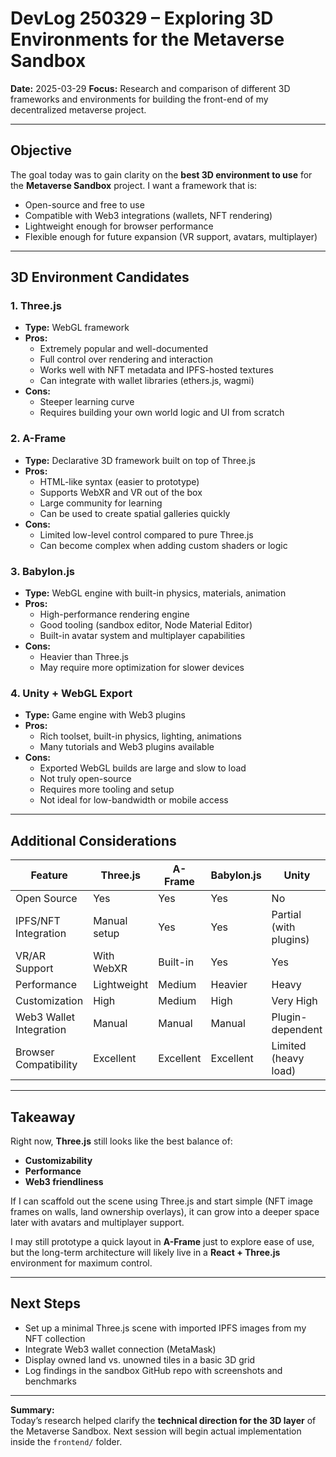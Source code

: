 # DevLog 250329 – Exploring 3D Environments for the Metaverse Sandbox

**Date:** 2025-03-29
**Focus:** Research and comparison of different 3D frameworks and environments for building the front-end of my decentralized metaverse project.

---

## Objective

The goal today was to gain clarity on the **best 3D environment to use** for the **Metaverse Sandbox** project. I want a framework that is:

- Open-source and free to use
- Compatible with Web3 integrations (wallets, NFT rendering)
- Lightweight enough for browser performance
- Flexible enough for future expansion (VR support, avatars, multiplayer)

---

## 3D Environment Candidates

### **1. Three.js**

- **Type:** WebGL framework  
- **Pros:**
  - Extremely popular and well-documented
  - Full control over rendering and interaction
  - Works well with NFT metadata and IPFS-hosted textures
  - Can integrate with wallet libraries (ethers.js, wagmi)
- **Cons:**
  - Steeper learning curve
  - Requires building your own world logic and UI from scratch

### **2. A-Frame**

- **Type:** Declarative 3D framework built on top of Three.js  
- **Pros:**
  - HTML-like syntax (easier to prototype)
  - Supports WebXR and VR out of the box
  - Large community for learning
  - Can be used to create spatial galleries quickly
- **Cons:**
  - Limited low-level control compared to pure Three.js
  - Can become complex when adding custom shaders or logic

### **3. Babylon.js**

- **Type:** WebGL engine with built-in physics, materials, animation  
- **Pros:**
  - High-performance rendering engine
  - Good tooling (sandbox editor, Node Material Editor)
  - Built-in avatar system and multiplayer capabilities
- **Cons:**
  - Heavier than Three.js
  - May require more optimization for slower devices

### **4. Unity + WebGL Export**

- **Type:** Game engine with Web3 plugins  
- **Pros:**
  - Rich toolset, built-in physics, lighting, animations
  - Many tutorials and Web3 plugins available
- **Cons:**
  - Exported WebGL builds are large and slow to load
  - Not truly open-source
  - Requires more tooling and setup
  - Not ideal for low-bandwidth or mobile access

---

## Additional Considerations

| Feature                  | Three.js     | A-Frame     | Babylon.js | Unity |
|--------------------------|--------------|-------------|------------|-------|
| Open Source              | Yes          | Yes         | Yes        | No    |
| IPFS/NFT Integration     | Manual setup | Yes         | Yes        | Partial (with plugins) |
| VR/AR Support            | With WebXR   | Built-in    | Yes        | Yes   |
| Performance              | Lightweight  | Medium      | Heavier    | Heavy |
| Customization            | High         | Medium      | High       | Very High |
| Web3 Wallet Integration  | Manual       | Manual      | Manual     | Plugin-dependent |
| Browser Compatibility    | Excellent    | Excellent   | Excellent  | Limited (heavy load) |

---

## Takeaway

Right now, **Three.js** still looks like the best balance of:

- **Customizability**
- **Performance**
- **Web3 friendliness**

If I can scaffold out the scene using Three.js and start simple (NFT image frames on walls, land ownership overlays), it can grow into a deeper space later with avatars and multiplayer support.

I may still prototype a quick layout in **A-Frame** just to explore ease of use, but the long-term architecture will likely live in a **React + Three.js** environment for maximum control.

---

## Next Steps

- Set up a minimal Three.js scene with imported IPFS images from my NFT collection  
- Integrate Web3 wallet connection (MetaMask)  
- Display owned land vs. unowned tiles in a basic 3D grid  
- Log findings in the sandbox GitHub repo with screenshots and benchmarks

---

**Summary:**  
Today’s research helped clarify the **technical direction for the 3D layer** of the Metaverse Sandbox. Next session will begin actual implementation inside the `frontend/` folder.